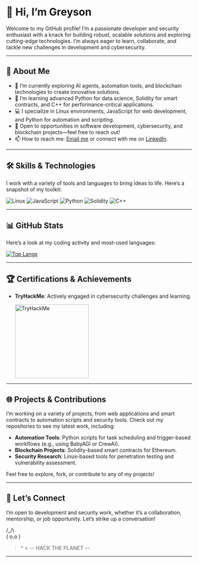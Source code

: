 
# 👋 Hi, I’m Greyson
Welcome to my GitHub profile! I’m a passionate developer and security enthusiast with a knack for building robust, scalable solutions and exploring cutting-edge technologies. I’m always eager to learn, collaborate, and tackle new challenges in development and cybersecurity.

---

## 🚀 About Me
- 🔭 I’m currently exploring AI agents, automation tools, and blockchain technologies to create innovative solutions.
- 🌱 I’m learning advanced Python for data science, Solidity for smart contracts, and C++ for performance-critical applications.
- 💻 I specialize in Linux environments, JavaScript for web development, and Python for automation and scripting.
- 🎯 Open to opportunities in software development, cybersecurity, and blockchain projects—feel free to reach out!
- 📫 How to reach me: [Email me](mailto:greyson@example.com) or connect with me on [LinkedIn](https://linkedin.com/in/greyson).

---

## 🛠️ Skills & Technologies
I work with a variety of tools and languages to bring ideas to life. Here’s a snapshot of my toolkit:

![Linux](https://img.shields.io/badge/Linux-FCC624?style=for-the-badge&logo=linux&logoColor=black)  ![JavaScript](https://img.shields.io/badge/JavaScript-F7DF1E?style=for-the-badge&logo=javascript&logoColor=black)  ![Python](https://img.shields.io/badge/Python-3670A0?style=for-the-badge&logo=python&logoColor=ffdd54)  ![Solidity](https://img.shields.io/badge/Solidity-363636?style=for-the-badge&logo=solidity&logoColor=white)  ![C++](https://img.shields.io/badge/C++-00599C?style=for-the-badge&logo=cplusplus&logoColor=white)

---

## 📊 GitHub Stats
Here’s a look at my coding activity and most-used languages:

[![Top Langs](https://github-readme-stats.vercel.app/api/top-langs/?username=greysonnn&layout=compact)](https://github.com/anuraghazra/github-readme-stats)

---

## 🏆 Certifications & Achievements
- **TryHackMe**: Actively engaged in cybersecurity challenges and learning.
  
  <img src="https://tryhackme-badges.s3.amazonaws.com/99GG.png" alt="TryHackMe" width="200">

---

## 🌐 Projects & Contributions
I’m working on a variety of projects, from web applications and smart contracts to automation scripts and security tools. Check out my repositories to see my latest work, including:

- **Automation Tools**: Python scripts for task scheduling and trigger-based workflows (e.g., using BabyAGI or CrewAI).
- **Blockchain Projects**: Solidity-based smart contracts for Ethereum.
- **Security Research**: Linux-based tools for penetration testing and vulnerability assessment.

Feel free to explore, fork, or contribute to any of my projects!

---

## 🤝 Let’s Connect
I’m open to development and security work, whether it’s a collaboration, mentorship, or job opportunity. Let’s strike up a conversation!

   /_/\  
  ( o.o ) 
   > ^ <
   -- HACK THE PLANET --
> 
---
